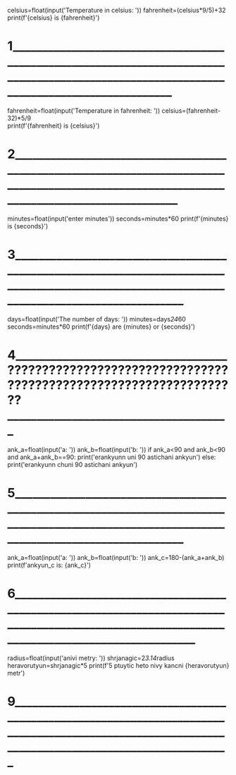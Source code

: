 celsius=float(input('Temperature in celsius:  '))
fahrenheit=(celsius*9/5)+32  
print(f'{celsius} is {fahrenheit}')

# 1__________________________________________________________________________________________________________________________________________

fahrenheit=float(input('Temperature in fahrenheit:  '))
celsius=(fahrenheit-32)*5/9  
print(f'{fahrenheit} is {celsius}')

# 2___________________________________________________________________________________________________________________________________________

minutes=float(input('enter minutes'))
seconds=minutes*60
print(f'{minutes} is {seconds}')

# 3____________________________________________________________________________________________________________________________________________

days=float(input('The number of days: '))
minutes=days*24*60
seconds=minutes*60
print(f'{days} are {minutes} or {seconds}')

# 4____________________________________??????????????????????????????????????????????????????????????????______________________________________

ank_a=float(input('a:  '))
ank_b=float(input('b:  '))
if ank_a<90 and ank_b<90 and ank_a+ank_b==90:
    print('erankyunn uni 90 astichani ankyun')
else:
    print('erankyunn chuni 90 astichani ankyun')

# 5____________________________________________________________________________________________________________________________________________

ank_a=float(input('a:  '))
ank_b=float(input('b:  '))
ank_c=180-(ank_a+ank_b)
print(f'ankyun_c is: {ank_c}')

# 6______________________________________________________________________________________________________________________________________________

radius=float(input('anivi metry: '))
shrjanagic=2*3.14*radius
heravorutyun=shrjanagic*5
print(f'5 ptuytic heto nivy kancni {heravorutyun} metr')

# 9____________________________________________________________________________________________________________________________________________________
